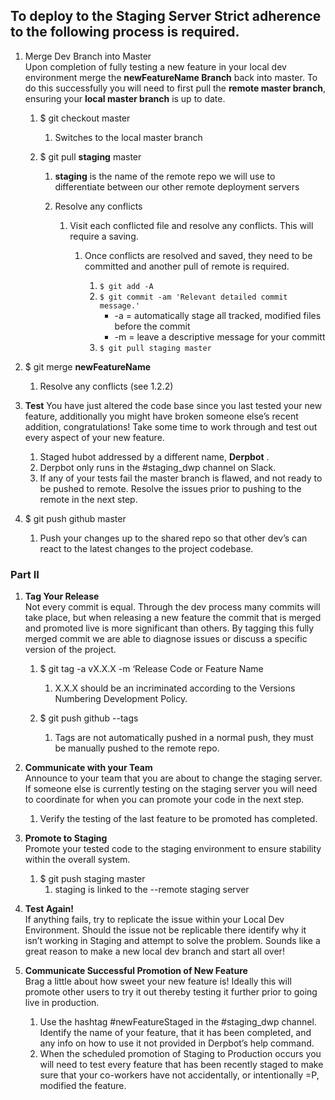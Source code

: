 ## To deploy to the Staging Server Strict adherence to the following process is required.

1. Merge Dev Branch into Master  
Upon completion of fully testing a new feature in your local dev environment merge the __newFeatureName Branch__ back into master.
 To do this successfully you will need to first pull the **remote master branch**, ensuring your **local master branch** is up to date.

   1. $ git checkout master

       1. Switches to the local master branch

   2. $ git pull **staging** master

      1. **staging** is the name of the remote repo we will use to differentiate between our other remote deployment servers

      2. Resolve any conflicts

         1. Visit each conflicted file and resolve any conflicts. This will require a saving.

            1. Once conflicts are resolved and saved, they need to be committed and another pull of remote is required.

               1. `$ git add -A`
               2. `$ git commit -am 'Relevant detailed commit message.'`  
                  * -a  = automatically stage all tracked, modified files before the commit  
                  * -m = leave a descriptive message for your committ
               3. `$ git pull staging master`


  3. $ git merge **newFeatureName**

     1. Resolve any conflicts (see 1.2.2)

1. **Test**
You have just altered the code base since you last tested your new feature, additionally you might have broken someone else’s recent addition, congratulations! Take some time to work through and test out every aspect of your new feature.

   1. Staged hubot addressed by a different name, **Derpbot** .
   2. Derpbot only runs in the #staging_dwp channel on Slack.
   3. If any of your tests fail the master branch is flawed, and not ready to be pushed to remote. Resolve the issues prior to pushing to the remote in the next step.

5. $ git push github master

   1. Push your changes up to the shared repo so that other dev’s can react to the latest changes to the project codebase.

### Part II
1. **Tag Your Release**  
Not every commit is equal. Through the dev process many commits will take place, but when releasing a new feature the commit that is merged and promoted live is more significant than others. By tagging this fully merged commit we are able to diagnose issues or discuss a specific version of the project.

   1. $ git tag -a vX.X.X -m ‘Release Code or Feature Name
        1. X.X.X should be an incriminated according to the Versions Numbering Development Policy.

    2. $ git push github --tags
        1. Tags are not automatically pushed in a normal push, they must be manually pushed to the remote repo.

2. **Communicate with your Team**  
Announce to your team that you are about to change the staging server. If someone else is currently testing on the staging server you will need to coordinate for when you can promote your code in the next step.

      1. Verify the testing of the last feature to be promoted has completed.

3. **Promote to Staging**  
Promote your tested code to the staging environment to ensure stability within the overall system.

    1. $ git push staging master
       1. staging is linked to the --remote staging server

4. **Test Again!**  
If anything fails, try to replicate the issue within your Local Dev Environment. Should the issue not be replicable there identify why it isn’t working in Staging and attempt to solve the problem. Sounds like a great reason to make a new local dev branch and start all over!

5. **Communicate Successful Promotion of New Feature**  
Brag a little about how sweet your new feature is! Ideally this will promote other users to try it out thereby testing it further prior to going live in production.

    1. Use the hashtag #newFeatureStaged in the #staging_dwp channel. Identify the name of your feature, that it has been completed, and any info on how to use it not provided in Derpbot’s help command.
    2. When the scheduled promotion of Staging to Production occurs you will need to test every feature that has been recently staged to make sure that your co-workers have not accidentally, or intentionally =P, modified the feature.